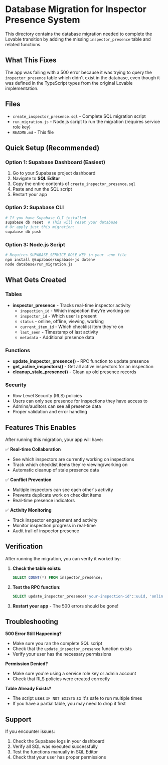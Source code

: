 # Database Migration for Inspector Presence System

This directory contains the database migration needed to complete the Lovable transition by adding the missing `inspector_presence` table and related functions.

## What This Fixes

The app was failing with a 500 error because it was trying to query the `inspector_presence` table which didn't exist in the database, even though it was defined in the TypeScript types from the original Lovable implementation.

## Files

- `create_inspector_presence.sql` - Complete SQL migration script
- `run_migration.js` - Node.js script to run the migration (requires service role key)
- `README.md` - This file

## Quick Setup (Recommended)

### Option 1: Supabase Dashboard (Easiest)

1. Go to your Supabase project dashboard
2. Navigate to **SQL Editor**
3. Copy the entire contents of `create_inspector_presence.sql`
4. Paste and run the SQL script
5. Restart your app

### Option 2: Supabase CLI

```bash
# If you have Supabase CLI installed
supabase db reset  # This will reset your database
# Or apply just this migration:
supabase db push
```

### Option 3: Node.js Script

```bash
# Requires SUPABASE_SERVICE_ROLE_KEY in your .env file
npm install @supabase/supabase-js dotenv
node database/run_migration.js
```

## What Gets Created

### Tables
- **inspector_presence** - Tracks real-time inspector activity
  - `inspection_id` - Which inspection they're working on
  - `inspector_id` - Which user is present
  - `status` - online, offline, viewing, working
  - `current_item_id` - Which checklist item they're on
  - `last_seen` - Timestamp of last activity
  - `metadata` - Additional presence data

### Functions
- **update_inspector_presence()** - RPC function to update presence
- **get_active_inspectors()** - Get all active inspectors for an inspection
- **cleanup_stale_presence()** - Clean up old presence records

### Security
- Row Level Security (RLS) policies
- Users can only see presence for inspections they have access to
- Admins/auditors can see all presence data
- Proper validation and error handling

## Features This Enables

After running this migration, your app will have:

✅ **Real-time Collaboration**
- See which inspectors are currently working on inspections
- Track which checklist items they're viewing/working on
- Automatic cleanup of stale presence data

✅ **Conflict Prevention**
- Multiple inspectors can see each other's activity
- Prevents duplicate work on checklist items
- Real-time presence indicators

✅ **Activity Monitoring**
- Track inspector engagement and activity
- Monitor inspection progress in real-time
- Audit trail of inspector presence

## Verification

After running the migration, you can verify it worked by:

1. **Check the table exists:**
   ```sql
   SELECT COUNT(*) FROM inspector_presence;
   ```

2. **Test the RPC function:**
   ```sql
   SELECT update_inspector_presence('your-inspection-id'::uuid, 'online');
   ```

3. **Restart your app** - The 500 errors should be gone!

## Troubleshooting

**500 Error Still Happening?**
- Make sure you ran the complete SQL script
- Check that the `update_inspector_presence` function exists
- Verify your user has the necessary permissions

**Permission Denied?**
- Make sure you're using a service role key or admin account
- Check that RLS policies were created correctly

**Table Already Exists?**
- The script uses `IF NOT EXISTS` so it's safe to run multiple times
- If you have a partial table, you may need to drop it first

## Support

If you encounter issues:
1. Check the Supabase logs in your dashboard
2. Verify all SQL was executed successfully
3. Test the functions manually in SQL Editor
4. Check that your user has proper permissions